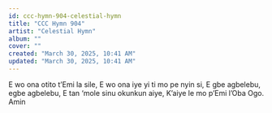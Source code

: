 ```yaml
---
id: ccc-hymn-904-celestial-hymn
title: "CCC Hymn 904"
artist: "Celestial Hymn"
album: ""
cover: ""
created: "March 30, 2025, 10:41 AM"
updated: "March 30, 2025, 10:41 AM"
---
```


E wo ona otito t’Emi la sile,
E wo ona iye yi ti mo pe nyin si,
E gbe agbelebu, egbe agbelebu,
E tan ‘mole sinu okunkun aiye,
K’aiye le mo p’Emi l’Oba Ogo. Amin